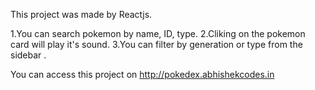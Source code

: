 This project was made by Reactjs.

1.You can search pokemon by name, ID, type.
2.Cliking on the pokemon card will play it's sound.
3.You can filter by generation or type from the sidebar .

You can access this project on http://pokedex.abhishekcodes.in

